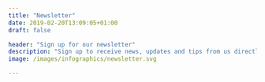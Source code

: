 ```yaml
---
title: "Newsletter"
date: 2019-02-20T13:09:05+01:00
draft: false

header: "Sign up for our newsletter"
description: "Sign up to receive news, updates and tips from us directly to your inbox"
image: /images/infographics/newsletter.svg

---
```


<script charset="utf-8" type="text/javascript" src="//js.hsforms.net/forms/shell.js"></script> 

<script> 

  hbspt.forms.create({ 

portalId: "4304957", 

formId: "506acf1b-d291-445a-892e-986cbe5d21a4" 

}); 

</script> 